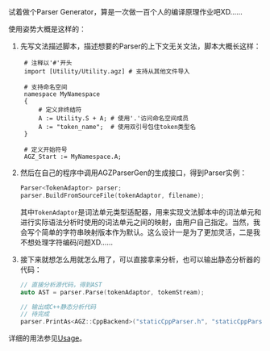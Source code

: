 试着做个Parser Generator，算是一次做一百个人的编译原理作业吧XD……

使用姿势大概是这样的：

1. 先写文法描述脚本，描述想要的Parser的上下文无关文法，脚本大概长这样：

   ```
    # 注释以'#'开头
    import [Utility/Utility.agz] # 支持从其他文件导入

    # 支持命名空间
    namespace MyNamespace
    {
        # 定义非终结符
        A := Utility.S + A; # 使用'.'访问命名空间成员
        A := "token_name";  # 使用双引号包住token类型名
    }

    # 定义开始符号
    AGZ_Start := MyNamespace.A;
   ```

2. 然后在自己的程序中调用AGZParserGen的生成接口，得到Parser实例：

   ```cpp
   Parser<TokenAdaptor> parser;
   parser.BuildFromSourceFile(tokenAdaptor, filename);
   ```

   其中`TokenAdaptor`是词法单元类型适配器，用来实现文法脚本中的词法单元和进行实际语法分析时使用的词法单元之间的映射，由用户自己指定。当然，我会写个简单的字符串映射版本作为默认。这么设计一是为了更加灵活，二是我不想处理字符编码问题XD……

3. 接下来就想怎么用就怎么用了，可以直接拿来分析，也可以输出静态分析器的代码：

   ```cpp
   // 直接分析源代码，得到AST
   auto AST = parser.Parse(tokenAdaptor, tokemStream);

   // 输出成C++静态分析代码
   // 待完成
   parser.PrintAs<AGZ::CppBackend>("staticCppParser.h", "staticCppParser.cpp");
   ```

详细的用法参见[Usage](./Usage.md)。
